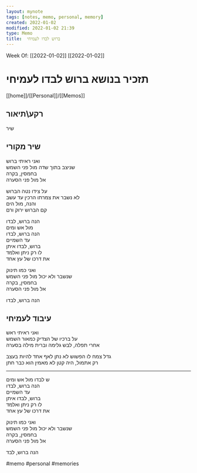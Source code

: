 ```yaml
---
layout: mynote
tags: [notes, memo, personal, memory] 
created: 2022-01-02
modified: 2022-01-02 21:39
type: Memo
title:  ברוש לבדו לעמיחי 
---
```

Week Of: [[2022-01-02]]
[[2022-01-02]]

# תזכיר בנושא  ברוש לבדו לעמיחי 
[[home]]/[[Personal]]/[[Memos]]

## רקע\תיאור
שיר 

## שיר מקורי

ואני ראיתי ברוש  
שניצב בתוך שדה מול פני השמש  
בחמסין, בקרה  
אל מול פני הסערה

על צידו נטה הברוש  
לא נשבר את צמרתו הרכין עד עשב  
והנה, מול הים  
קם הברוש ירוק ורם

הנה ברוש, לבדו  
מול אש ומים  
הנה ברוש, לבדו  
עד השמיים  
ברוש, לבדו איתן  
לו רק ניתן ואלמד  
את דרכו של עץ אחד

ואני כמו תינוק  
שנשבר ולא יכול מול פני השמש  
בחמסין, בקרה  
אל מול פני הסערה

הנה ברוש, לבדו
## עיבוד לעמיחי

ואני ראיתי ראש  
על ברכיו של הצדיק כמאור השמש  
אחרי תפלה, לבש גלימה 
וברית מילה בסערה

גדל צמח לו הפשוש 
לא נתן לאף אחד להיות בעצב  
רק אתמול, היה קטן 
לא מאמין הוא כבר חתן 

---
ש לבדו 
מול אש ומים  
הנה ברוש, לבדו  
עד השמיים  
ברוש, לבדו איתן  
לו רק ניתן ואלמד  
את דרכו של עץ אחד

ואני כמו תינוק  
שנשבר ולא יכול מול פני השמש  
בחמסין, בקרה  
אל מול פני הסערה

הנה ברוש, לבד

#memo 
#personal
#memories